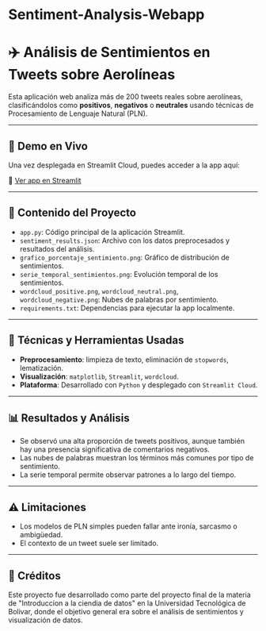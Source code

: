 # Sentiment-Analysis-Webapp

# ✈️ Análisis de Sentimientos en Tweets sobre Aerolíneas

Esta aplicación web analiza más de 200 tweets reales sobre aerolíneas, clasificándolos como **positivos**, **negativos** o **neutrales** usando técnicas de Procesamiento de Lenguaje Natural (PLN).

---

## 🚀 Demo en Vivo

Una vez desplegada en Streamlit Cloud, puedes acceder a la app aquí:

🔗 [Ver app en Streamlit](https://sentiment-analysis-webapp-h7awsxomrfsmgepq853xxr.streamlit.app/#estadisticas-generales)

---

## 📁 Contenido del Proyecto

- `app.py`: Código principal de la aplicación Streamlit.
- `sentiment_results.json`: Archivo con los datos preprocesados y resultados del análisis.
- `grafico_porcentaje_sentimiento.png`: Gráfico de distribución de sentimientos.
- `serie_temporal_sentimientos.png`: Evolución temporal de los sentimientos.
- `wordcloud_positive.png`, `wordcloud_neutral.png`, `wordcloud_negative.png`: Nubes de palabras por sentimiento.
- `requirements.txt`: Dependencias para ejecutar la app localmente.

---

## 🧪 Técnicas y Herramientas Usadas

- **Preprocesamiento**: limpieza de texto, eliminación de `stopwords`, lematización.
- **Visualización**: `matplotlib`, `Streamlit`, `wordcloud`.
- **Plataforma**: Desarrollado con `Python` y desplegado con `Streamlit Cloud`.

---

## 📊 Resultados y Análisis

- Se observó una alta proporción de tweets positivos, aunque también hay una presencia significativa de comentarios negativos.
- Las nubes de palabras muestran los términos más comunes por tipo de sentimiento.
- La serie temporal permite observar patrones a lo largo del tiempo.

---

## ⚠️ Limitaciones

- Los modelos de PLN simples pueden fallar ante ironía, sarcasmo o ambigüedad.
- El contexto de un tweet suele ser limitado.

---

## 📌 Créditos

Este proyecto fue desarrollado como parte del proyecto final de la materia de "Introduccion a la ciendia de datos" en la Universidad Tecnológica de Bolivar, donde el objetivo general era sobre el análisis de sentimientos y visualización de datos.


